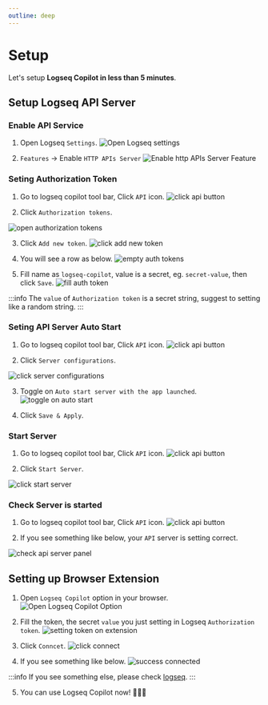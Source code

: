 ```yaml
---
outline: deep
---
```

# Setup

Let's setup **Logseq Copilot in less than 5 minutes**.

## Setup Logseq API Server

### Enable API Service

1. Open Logseq `Settings`.
![Open Logseq settings](/screenshots/open-logseq-settings.png)

2. `Features` -> Enable `HTTP APIs Server`
![Enable http APIs Server Feature](/screenshots/enable-api-server-feature.png)

### Seting Authorization Token

1. Go to logseq copilot tool bar, Click `API` icon.
![click api button](/screenshots/click-api-button.png)

2. Click `Authorization tokens`.

![open authorization tokens](/screenshots/open-auth-tokens.png)

3. Click `Add new token`.
![click add new token](/screenshots/click-add-new-token.png)

4. You will see a row as below.
![empty auth tokens](/screenshots/empty-authorization-tokens.png)

5. Fill name as `logseq-copilot`, value is a secret, eg. `secret-value`, then click `Save`.
![fill auth token](/screenshots/fill-auth-token.png)

:::info
The `value` of `Authorization token` is a secret string, suggest to setting like a random string.
:::

### Seting API Server Auto Start

1. Go to logseq copilot tool bar, Click `API` icon.
![click api button](/screenshots/click-api-button.png)

2. Click `Server configurations`.

![click server configurations](/screenshots/click-server-configurations.png)

3. Toggle on `Auto start server with the app launched`.
![toggle on auto start](/screenshots/auto-start.png)

4. Click `Save & Apply`.

### Start Server

1. Go to logseq copilot tool bar, Click `API` icon.
![click api button](/screenshots/click-api-button.png)

2. Click `Start Server`.

![click start server](/screenshots/click-start-server.png)

### Check Server is started

1. Go to logseq copilot tool bar, Click `API` icon.
![click api button](/screenshots/click-api-button.png)

2. If you see something like below, your `API` server is setting correct.

![check api server panel](/screenshots/success-enable-api-server.png)

## Setting up Browser Extension

1. Open `Logseq Copilot` option in your browser.
![Open Logseq Copilot Option](/screenshots/open-logseq-copilot-option.png)

2. Fill the token, the secret `value` you just setting in Logseq `Authorization token`.
![setting token on extension](/screenshots/setting-token-on-extension.png)

3. Click `Conncet`.
![click connect](/screenshots/click-connect.png)

4. If you see something like below.
![success connected](/screenshots/success-connected.png)

:::info
If you see something else, please check [logseq](/doc/setup.md#check-server-is-started).
:::

5. You can use Logseq Copilot now! 🥳🥳🥳
